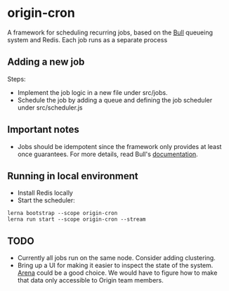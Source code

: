 # origin-cron

A framework for scheduling recurring jobs, based on the [Bull](https://github.com/OptimalBits/bull) queueing system and Redis.
Each job runs as a separate process

## Adding a new job
Steps:
  * Implement the job logic in a new file under src/jobs.
  * Schedule the job by adding a queue and defining the job scheduler under src/scheduler.js

## Important notes
  * Jobs should be idempotent since the framework only provides at least once guarantees. For more details, read Bull's [documentation](https://github.com/OptimalBits/bull#important-notes).

## Running in local environment
  * Install Redis locally
  * Start the scheduler:
```
lerna bootstrap --scope origin-cron
lerna run start --scope origin-cron --stream
```

## TODO
  * Currently all jobs run on the same node. Consider adding clustering.
  * Bring up a UI for making it easier to inspect the state of the system. [Arena](https://github.com/bee-queue/arena#readme) could be a good choice. We would have to figure how to make that data only accessible to Origin team members. 